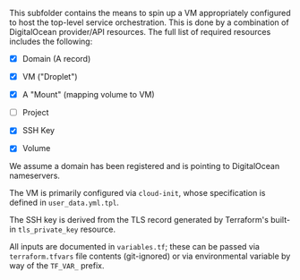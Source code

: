 This subfolder contains the means to spin up a VM appropriately configured to host the top-level service orchestration. This is done by a combination of DigitalOcean provider/API resources. The full list of required resources includes the following:

- [x] Domain (A record)

- [x] VM ("Droplet")

- [x] A "Mount" (mapping volume to VM)

- [ ] Project

- [x] SSH Key

- [x] Volume

We assume a domain has been registered and is pointing to DigitalOcean nameservers.

The VM is primarily configured via `cloud-init`, whose specification is defined in `user_data.yml.tpl`.

The SSH key is derived from the TLS record generated by Terraform's built-in `tls_private_key` resource.

All inputs are documented in `variables.tf`; these can be passed via `terraform.tfvars` file contents (git-ignored) or via environmental variable by way of the `TF_VAR_` prefix.
